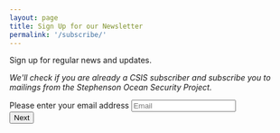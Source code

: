```yaml
---
layout: page
title: Sign Up for our Newsletter
permalink: '/subscribe/'
---
```


Sign up for regular news and updates.

*We'll check if you are already a CSIS subscriber and subscribe you to mailings from the Stephenson Ocean Security Project.*

<div class="wFormContainer">
  <div class="wForm" id="4715020-WRPR" dir="ltr">
    <form method="post" action="https://www.tfaforms.com/responses/processor" class="hintsBelow labelsAbove form--newsletter" id="4715020" role="form">
      <label id="tfa_1-L" class="label preField reqMark form-label" for="tfa_1">Please enter your email address</label>
      <input type="text" id="tfa_1" name="tfa_1" value="" aria-required="true" title="Email" placeholder="Email" class="validate-email required input">
      <div class="actions" id="4715020-A"><input type="submit" class="primaryAction" id="submit_button" value="Next" class="btn btn--blue"></div>
      <input type="hidden" value="4715020" name="tfa_dbFormId" id="tfa_dbFormId"><input type="hidden" value="" name="tfa_dbResponseId" id="tfa_dbResponseId"><input type="hidden" value="8ca2be5ab046a663c026ca42b82df268" name="tfa_dbControl" id="tfa_dbControl"><input type="hidden" value="2" name="tfa_dbVersionId" id="tfa_dbVersionId"><input type="hidden" value="" name="tfa_switchedoff" id="tfa_switchedoff">
    </form>
  </div>
</div>

